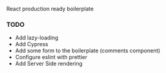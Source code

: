 React production ready boilerplate

### TODO

- Add lazy-loading
- Add Cypress
- Add some form to the boilerplate (comments component)
- Configure eslint with prettier
- Add Server Side rendering
